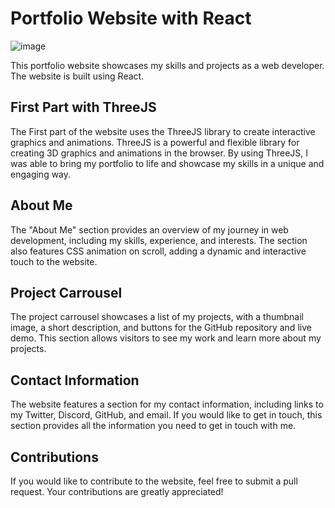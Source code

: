 # Portfolio Website with React

![image](https://github.com/user-attachments/assets/5ca952a6-faa9-428a-b9c0-01ae00910bfb)


This portfolio website showcases my skills and projects as a web developer. The website is built using React.

## First Part with ThreeJS

The First part of the website uses the ThreeJS library to create interactive graphics and animations. ThreeJS is a powerful and flexible library for creating 3D graphics and animations in the browser. By using ThreeJS, I was able to bring my portfolio to life and showcase my skills in a unique and engaging way.

## About Me

The "About Me" section provides an overview of my journey in web development, including my skills, experience, and interests. The section also features CSS animation on scroll, adding a dynamic and interactive touch to the website.

## Project Carrousel

The project carrousel showcases a list of my projects, with a thumbnail image, a short description, and buttons for the GitHub repository and live demo. This section allows visitors to see my work and learn more about my projects.

## Contact Information

The website features a section for my contact information, including links to my Twitter, Discord, GitHub, and email. If you would like to get in touch, this section provides all the information you need to get in touch with me.

## Contributions

If you would like to contribute to the website, feel free to submit a pull request. Your contributions are greatly appreciated!
